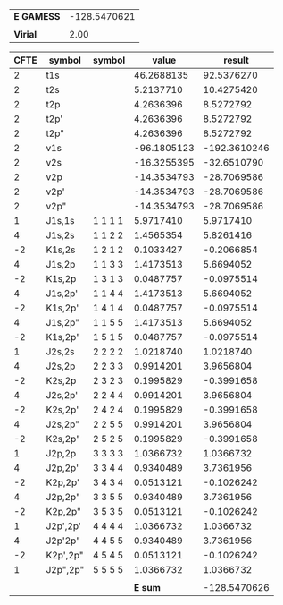 <div class="grid-wrapper" id="integrals-table-10">

<div id="table1">

|              |              |
| ------------ | ------------ |
| **E GAMESS** | -128.5470621 |
|              |              |
| **Virial**   | 2.00         |

</div>

<div id="table2">

| CFTE | symbol   | symbol  | value       | result       |
| ---- | -------- | ------- | ----------- | ------------ |
| 2    | t1s      |         | 46.2688135  | 92.5376270   |
| 2    | t2s      |         | 5.2137710   | 10.4275420   |
| 2    | t2p      |         | 4.2636396   | 8.5272792    |
| 2    | t2p'     |         | 4.2636396   | 8.5272792    |
| 2    | t2p"     |         | 4.2636396   | 8.5272792    |
| 2    | v1s      |         | -96.1805123 | -192.3610246 |
| 2    | v2s      |         | -16.3255395 | -32.6510790  |
| 2    | v2p      |         | -14.3534793 | -28.7069586  |
| 2    | v2p'     |         | -14.3534793 | -28.7069586  |
| 2    | v2p"     |         | -14.3534793 | -28.7069586  |
| 1    | J1s,1s   | 1 1 1 1 | 5.9717410   | 5.9717410    |
| 4    | J1s,2s   | 1 1 2 2 | 1.4565354   | 5.8261416    |
| -2   | K1s,2s   | 1 2 1 2 | 0.1033427   | -0.2066854   |
| 4    | J1s,2p   | 1 1 3 3 | 1.4173513   | 5.6694052    |
| -2   | K1s,2p   | 1 3 1 3 | 0.0487757   | -0.0975514   |
| 4    | J1s,2p'  | 1 1 4 4 | 1.4173513   | 5.6694052    |
| -2   | K1s,2p'  | 1 4 1 4 | 0.0487757   | -0.0975514   |
| 4    | J1s,2p"  | 1 1 5 5 | 1.4173513   | 5.6694052    |
| -2   | K1s,2p"  | 1 5 1 5 | 0.0487757   | -0.0975514   |
| 1    | J2s,2s   | 2 2 2 2 | 1.0218740   | 1.0218740    |
| 4    | J2s,2p   | 2 2 3 3 | 0.9914201   | 3.9656804    |
| -2   | K2s,2p   | 2 3 2 3 | 0.1995829   | -0.3991658   |
| 4    | J2s,2p'  | 2 2 4 4 | 0.9914201   | 3.9656804    |
| -2   | K2s,2p'  | 2 4 2 4 | 0.1995829   | -0.3991658   |
| 4    | J2s,2p"  | 2 2 5 5 | 0.9914201   | 3.9656804    |
| -2   | K2s,2p"  | 2 5 2 5 | 0.1995829   | -0.3991658   |
| 1    | J2p,2p   | 3 3 3 3 | 1.0366732   | 1.0366732    |
| 4    | J2p,2p'  | 3 3 4 4 | 0.9340489   | 3.7361956    |
| -2   | K2p,2p'  | 3 4 3 4 | 0.0513121   | -0.1026242   |
| 4    | J2p,2p"  | 3 3 5 5 | 0.9340489   | 3.7361956    |
| -2   | K2p,2p"  | 3 5 3 5 | 0.0513121   | -0.1026242   |
| 1    | J2p',2p' | 4 4 4 4 | 1.0366732   | 1.0366732    |
| 4    | J2p'2p"  | 4 4 5 5 | 0.9340489   | 3.7361956    |
| -2   | K2p',2p" | 4 5 4 5 | 0.0513121   | -0.1026242   |
| 1    | J2p",2p" | 5 5 5 5 | 1.0366732   | 1.0366732    |
|      |          |         |             |              |
|      |          |         | **E sum**   | -128.5470626 |

</div>

</div>
